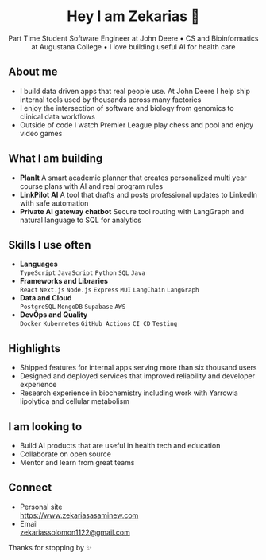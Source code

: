<h1 align="center">Hey I am Zekarias 👋</h1>

<p align="center">
Part Time Student Software Engineer at John Deere • CS and Bioinformatics at Augustana College • I love building useful AI for health care
</p>

## About me
* I build data driven apps that real people use. At John Deere I help ship internal tools used by thousands across many factories
* I enjoy the intersection of software and biology from genomics to clinical data workflows
* Outside of code I watch Premier League play chess and pool and enjoy video games

## What I am building
* **PlanIt** A smart academic planner that creates personalized multi year course plans with AI and real program rules  
* **LinkPilot AI** A tool that drafts and posts professional updates to LinkedIn with safe automation  
* **Private AI gateway chatbot** Secure tool routing with LangGraph and natural language to SQL for analytics

## Skills I use often
* **Languages**  
  `TypeScript` `JavaScript` `Python` `SQL` `Java`
* **Frameworks and Libraries**  
  `React` `Next.js` `Node.js` `Express` `MUI` `LangChain` `LangGraph`
* **Data and Cloud**  
  `PostgreSQL` `MongoDB` `Supabase` `AWS`
* **DevOps and Quality**  
  `Docker` `Kubernetes` `GitHub Actions` `CI CD` `Testing`

## Highlights
* Shipped features for internal apps serving more than six thousand users  
* Designed and deployed services that improved reliability and developer experience  
* Research experience in biochemistry including work with Yarrowia lipolytica and cellular metabolism

## I am looking to
* Build AI products that are useful in health tech and education  
* Collaborate on open source  
* Mentor and learn from great teams

## Connect
* Personal site  
  https://www.zekariasasaminew.com
* Email  
  zekariassolomon1122@gmail.com

Thanks for stopping by ✨
